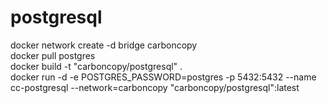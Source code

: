 # postgresql

docker network create -d bridge carboncopy  
docker pull postgres  
docker build -t "carboncopy/postgresql" .  
docker run -d -e POSTGRES_PASSWORD=postgres -p 5432:5432 --name cc-postgresql --network=carboncopy "carboncopy/postgresql":latest
